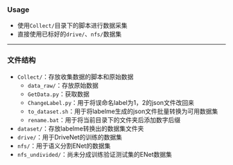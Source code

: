 ### Usage

+ 使用`Collect/`目录下的脚本进行数据采集
+ 直接使用已标好的`drive/`、`nfs/`数据集

---

### 文件结构

+ `Collect/`：存放收集数据的脚本和原始数据
    + `data_raw/`：存放原始数据
    + `GetData.py`：获取数据
    + `ChangeLabel.py`：用于将误命名label为1，2的json文件改回来
    + `to_dataset.sh`：用于将labelme生成的json文件批量转换为可用数据集
    + `rename.bat`：用于将当前目录下的文件夹后添加数字后缀
+ `dataset/`：存放labelme转换出的数据集文件夹
+ `drive/`：用于DriveNet的训练的数据集
+ `nfs/`：用于语义分割ENet的数据集
+ `nfs_undivided/`：尚未分成训练验证测试集的ENet数据集